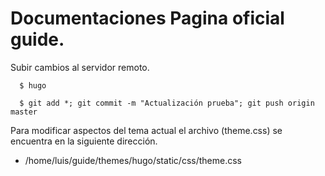 # Documentaciones Pagina oficial guide.

Subir cambios al servidor remoto.

```
  $ hugo
  
  $ git add *; git commit -m "Actualización prueba"; git push origin master
```

Para modificar aspectos del tema actual el archivo (theme.css) se encuentra en la siguiente dirección.

- /home/luis/guide/themes/hugo/static/css/theme.css
